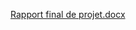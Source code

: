 [Rapport final de projet.docx](https://github.com/LALLEMANDAlexis/Super-Simon/files/10983644/Rapport.final.de.projet.docx)
